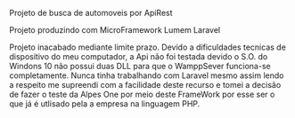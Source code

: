 Projeto de busca de automoveis por ApiRest

Projeto produzindo com MicroFramework Lumem Laravel

Projeto inacabado mediante limite prazo. Devido a dificuldades tecnicas de dispositivo do meu computador, a Api não foi testada devido o S.O. do Windons 10 não possui duas DLL para que o WamppSever funciona-se completamente. Nunca tinha trabalhando com Laravel mesmo assim lendo a respeito me supreendi com a facilidade deste recurso e tomei a decisão de fazer o teste da Alpes One por meio deste FrameWork por esse ser o que já é utlisado pela a empresa na linguagem PHP.  